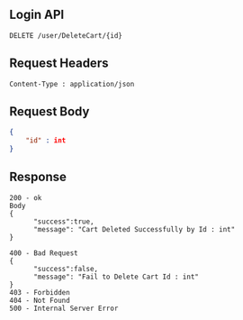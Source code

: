 ## Login API
```
DELETE /user/DeleteCart/{id}
```

## Request Headers
```
Content-Type : application/json
```
 
## Request Body
``` json 
{
    "id" : int
}
```
## Response
```
200 - ok
Body
{
      "success":true,
      "message": "Cart Deleted Successfully by Id : int"
}

400 - Bad Request 
{
      "success":false,
      "message": "Fail to Delete Cart Id : int"
}
403 - Forbidden
404 - Not Found
500 - Internal Server Error
